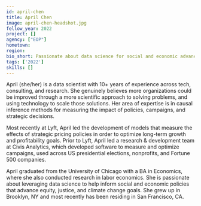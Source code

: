 ```yaml
---
id: april-chen
title: April Chen
image: april-chen-headshot.jpg
fellow_year: 2022
project: []
agency: ["EOP"]
hometown: 
region: 
bio_short: Passionate about data science for social and economic advancement.
tags: ['2022']
skills: []
---
```


April (she/her) is a data scientist with 10+ years of experience across tech, consulting, and research. She genuinely believes more organizations could be improved through a more scientific approach to solving problems, and using technology to scale those solutions. Her area of expertise is in causal inference methods for measuring the impact of policies, campaigns, and strategic decisions.
 
Most recently at Lyft, April led the development of models that measure the effects of strategic pricing policies in order to optimize long-term growth and profitability goals. Prior to Lyft, April led a research & development team at Civis Analytics, which developed software to measure and optimize campaigns, used across US presidential elections, nonprofits, and Fortune 500 companies.
 
April graduated from the University of Chicago with a BA in Economics, where she also conducted research in labor economics. She is passionate about leveraging data science to help inform social and economic policies that advance equity, justice, and climate change goals. She grew up in Brooklyn, NY and most recently has been residing in San Francisco, CA.
